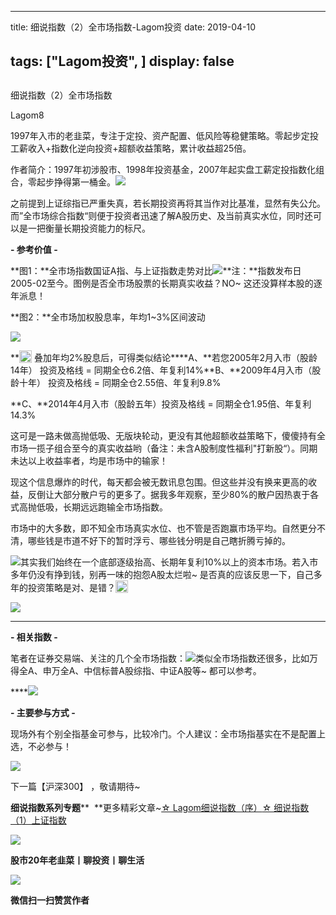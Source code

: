 
---
title:   细说指数（2）全市场指数-Lagom投资
date: 2019-04-10

tags: ["Lagom投资", ]
display: false
---


## 



细说指数（2）全市场指数




Lagom8




1997年入市的老韭菜，专注于定投、资产配置、低风险等稳健策略。零起步定投工薪收入+指数化逆向投资+超额收益策略，累计收益超25倍。


作者简介：1997年初涉股市、1998年投资基金，2007年起实盘工薪定投指数化组合，零起步挣得第一桶金。<img src="https://mmbiz.qpic.cn/mmbiz_png/ZB4WjgjLjJW3KtDibicU3BB1HNQ9lDS2M5oGRnchkNPRzYsc0Ua6CIu7rZH3vAficcBEPYHU9ZTPqkic1sicT8CaxQQ/640?wx_fmt=png" data-type="png" class="" data-ratio="0.05776173285198556" data-w="554"/>

之前提到上证综指已严重失真，若长期投资再将其当作对比基准，显然有失公允。而”全市场综合指数“则便于投资者迅速了解A股历史、及当前真实水位，同时还可以是一把衡量长期投资能力的标尺。



**- 参考价值 -**

**图1：**全市场指数国证A指、与上证指数走势对比<img class="rich_pages" data-copyright="0" data-ratio="0.5891758917589176" data-s="300,640" src="https://mmbiz.qpic.cn/mmbiz_png/ZB4WjgjLjJWxWaOshbmeJed675MdTwXxLqtb4gFHJ9rnkzxlEmP7UZYvyGmNOqramcpH5c2sNmoGYSQ0AUOpKw/640?wx_fmt=png" data-type="png" data-w="813" style="font-size: 15px;text-align: center;"/>**注：**指数发布日2005-02至今。图例是否全市场股票的长期真实收益？NO~ 这还没算样本股的逐年派息！

**图2：**全市场加权股息率，年均1~3%区间波动

<img class="rich_pages" data-copyright="0" data-ratio="0.5885714285714285" data-s="300,640" src="https://mmbiz.qpic.cn/mmbiz_png/ZB4WjgjLjJWxWaOshbmeJed675MdTwXxFdyXB2D4RPkribdKvg4386tAp5yZSib1m4YEqOE7EELLcibXt4BX3kb3Q/640?wx_fmt=png" data-type="png" data-w="700" style="text-align: center;"/>



**<img src="https://res.wx.qq.com/mpres/htmledition/images/icon/common/emotion_panel/smiley/smiley_66.png" data-ratio="1" data-w="20" style="display:inline-block;width:20px;vertical-align:text-bottom;"/>&nbsp;叠加年均2%股息后，可得类似结论****A、**若您2005年2月入市（股龄14年）&nbsp;投资及格线 = 同期全仓6.2倍、年复利14%**B、**2009年4月入市（股龄十年） 投资及格线 = 同期全仓2.55倍、年复利9.8%

**C、**2014年4月入市（股龄五年）投资及格线 = 同期全仓1.95倍、年复利14.3%



这可是一路未做高抛低吸、无版块轮动，更没有其他超额收益策略下，傻傻持有全市场一揽子组合至今的真实收益哟（备注：未含A股制度性福利"打新股“）。同期未达以上收益率者，均是市场中的输家！



现这个信息爆炸的时代，每天都会被无数讯息包围。但这些并没有换来更高的收益，反倒让大部分散户亏的更多了。据我多年观察，至少80%的散户因热衷于各式高抛低吸，长期远远跑输全市场指数。

市场中的大多数，即不知全市场真实水位、也不管是否跑赢市场平均。自然更分不清，哪些钱是市道不好下的暂时浮亏、哪些钱分明是自己瞎折腾亏掉的。

<img class="rich_pages" data-copyright="0" data-ratio="0.7193877551020408" data-s="300,640" src="https://mmbiz.qpic.cn/mmbiz_jpg/ZB4WjgjLjJWxWaOshbmeJed675MdTwXxqaKGUGrJDQhsV7rcUiawt7VlMKAMCmwLGIAUJvstoucibub5DmTQTpFA/640?wx_fmt=jpeg" data-type="jpeg" data-w="980" style="white-space: normal;text-align: center;"/>其实我们始终在一个底部逐级抬高、长期年复利10%以上的资本市场。若入市多年仍没有挣到钱，别再一味的抱怨A股太烂啦~&nbsp;是否真的应该反思一下，自己多年的投资策略是对、是错？<img src="https://res.wx.qq.com/mpres/htmledition/images/icon/common/emotion_panel/smiley/smiley_4.png" data-ratio="1" data-w="20" style="display:inline-block;width:20px;vertical-align:text-bottom;"/>

<img src="https://mmbiz.qpic.cn/mmbiz_png/ZB4WjgjLjJW3KtDibicU3BB1HNQ9lDS2M5oGRnchkNPRzYsc0Ua6CIu7rZH3vAficcBEPYHU9ZTPqkic1sicT8CaxQQ/640?wx_fmt=png" data-type="png" class="" data-ratio="0.05776173285198556" data-w="554" style="text-align: center;"/>

****

**- 相关指数 -**

笔者在证券交易端、关注的几个全市场指数：<img class="rich_pages" data-copyright="0" data-ratio="0.7897623400365631" data-s="300,640" src="https://mmbiz.qpic.cn/mmbiz_png/ZB4WjgjLjJWxWaOshbmeJed675MdTwXxfviaqOdTUH2MpSHsicagXKzm7oSCMIOXibPvkIn7mI5b2kny2OTcibMErw/640?wx_fmt=png" data-type="png" data-w="547" style="text-align: center;white-space: normal;"/>类似全市场指数还很多，比如万得全A、申万全A、中信标普A股综指、中证A股等~ 都可以参考。

******<img src="https://mmbiz.qpic.cn/mmbiz_png/ZB4WjgjLjJW3KtDibicU3BB1HNQ9lDS2M5oGRnchkNPRzYsc0Ua6CIu7rZH3vAficcBEPYHU9ZTPqkic1sicT8CaxQQ/640?wx_fmt=png" data-type="png" class="" data-ratio="0.05776173285198556" data-w="554"/>**

**- 主要参与方式 -**

现场外有个别全指基金可参与，比较冷门。个人建议：全市场指基实在不是配置上选，不必参与！

<img class="rich_pages" data-copyright="0" data-ratio="0.5625" data-s="300,640" src="https://mmbiz.qpic.cn/mmbiz_jpg/ZB4WjgjLjJWxWaOshbmeJed675MdTwXx7LTESicfrsb3ueYtRevdsQepoPnhibeXmptYqK2W5ZYybyXaL5ic15svg/640?wx_fmt=jpeg" data-type="jpeg" data-w="1280" style=""/>

下一篇【沪深300】 ，敬请期待~

**细说指数系列专题****&nbsp;&nbsp;**更多精彩文章~[☆ Lagom细说指数（序）](http://mp.weixin.qq.com/s?__biz=MzI3MDQ2NjY2Mw==&amp;mid=2247484133&amp;idx=1&amp;sn=16b9949c64256126b5b5044fb814f82b&amp;chksm=ead1e9eddda660fbbd651c32198faa47fd29ecd99f451da4c6570221456dd6d30c52c9afb114&amp;scene=21#wechat_redirect)[☆ 细说指数（1）上证指数](http://mp.weixin.qq.com/s?__biz=MzI3MDQ2NjY2Mw==&amp;mid=2247484179&amp;idx=1&amp;sn=b3b332ad9e177b14fa171d39e325f48f&amp;chksm=ead1e81bdda6610d6451f74405c5eecb7e099188d16a664c767173aaf281e5eafdf8dd614094&amp;scene=21#wechat_redirect)

<img src="https://mmbiz.qpic.cn/mmbiz_png/ZB4WjgjLjJW3KtDibicU3BB1HNQ9lDS2M5oGRnchkNPRzYsc0Ua6CIu7rZH3vAficcBEPYHU9ZTPqkic1sicT8CaxQQ/640?wx_fmt=png" data-type="png" class="" data-ratio="0.05776173285198556" data-w="554"/>

**股市20年老韭菜丨聊投资丨聊生活**

<img src="https://mmbiz.qpic.cn/mmbiz_png/ZB4WjgjLjJW3KtDibicU3BB1HNQ9lDS2M5AHEoeiaz0dQ4NfIRjBMuXvyJn8dXWm7ftklb0xqheiaMia0zbkyMJiaKzA/640?wx_fmt=png" data-type="png" class="" data-ratio="0.390625" data-w="640"/>


**微信扫一扫赞赏作者**















